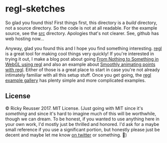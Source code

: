# regl-sketches

So glad you found this! First things first, this directory is a *build* directory, not a source directory. So the code is not at all readable. For the example source, see the [src](https://github.com/rreusser/demos/tree/master/regl-sketches/src) directory. Apologies that's not clearer. See, github has web hosting now...

Anyway, glad you found this and I hope you find something interesting. [regl](github.com/regl-project/regl) is a great tool for making cool things very quickly! If you're interested in trying it out, I make a blog post about going [From Nothing to Something in WebGL using regl](https://rreusser.github.io/2016/12/07/from-nothing-to-something-in-webgl/) and also an example about [Smoothly animating points with regl](https://github.com/rreusser/smoothly-animating-points-with-regl). Either of those is a great place to start in case you're not already intimately familiar with all this setup stuff. Once you get going, the [regl example gallery](https://regl-project.github.io/regl/www/gallery.html) has plenty simple and more complicated examples.

## License

&copy; Ricky Reusser 2017. MIT License. (Just going with MIT since it's *something* and since it's hard to imagine much of this will be worthwhile, though we can dream. To be honest, if you wanted to use anything here in your own work, I'd mostly just be thrilled and honored. I'd ask for a maybe small reference if you use a significant portion, but honestly please just be decent and maybe let me know [on twitter](https://twitter.com/rickyreusser) or something. 🚀)
